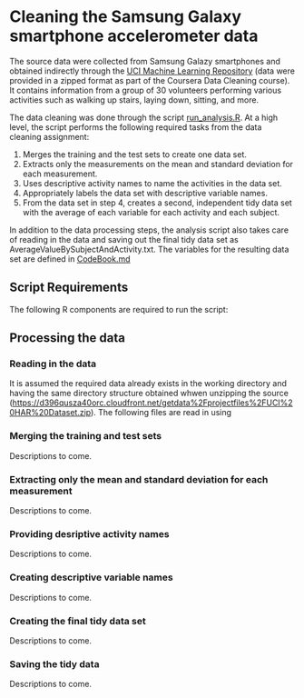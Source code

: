 # Cleaning the Samsung Galaxy smartphone accelerometer data

The source data were collected from Samsung Galazy smartphones and obtained indirectly through the [UCI Machine Learning Repository](http://archive.ics.uci.edu/ml/datasets/Human+Activity+Recognition+Using+Smartphones#) (data were provided in a zipped format as part of the Coursera Data Cleaning course). It contains information from a group of 30 volunteers performing various activities such as walking up stairs, laying down, sitting, and more.

The data cleaning was done through the script [run_analysis.R](https://github.com/solquist/DataCleaningAssignment). At a high level, the script performs the following required tasks from the data cleaning assignment:

1. Merges the training and the test sets to create one data set.
2. Extracts only the measurements on the mean and standard deviation for each measurement.
3. Uses descriptive activity names to name the activities in the data set.
4. Appropriately labels the data set with descriptive variable names.
5. From the data set in step 4, creates a second, independent tidy data set with the average of each variable for each activity and each subject.

In addition to the data processing steps, the analysis script also takes care of reading in the data and saving out the final tidy data set as AverageValueBySubjectAndActivity.txt. The variables for the resulting data set are defined in [CodeBook.md](https://github.com/solquist/DataCleaningAssignment)

## Script Requirements

The following R components are required to run the script:

## Processing the data

### Reading in the data

It is assumed the required data already exists in the working directory and having the same directory structure obtained whwen unzipping the source (https://d396qusza40orc.cloudfront.net/getdata%2Fprojectfiles%2FUCI%20HAR%20Dataset.zip). The following files are read in using

### Merging the training and test sets

Descriptions to come.

### Extracting only the mean and standard deviation for each measurement

Descriptions to come.

### Providing desriptive activity names

Descriptions to come.

### Creating descriptive variable names

Descriptions to come.

### Creating the final tidy data set

Descriptions to come.

### Saving the tidy data

Descriptions to come.
